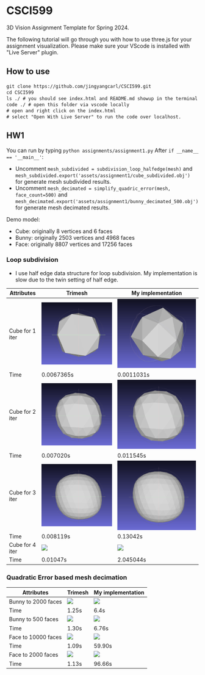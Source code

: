 # CSCI599
3D Vision Assignment Template for Spring 2024.

The following tutorial will go through you with how to use three.js for your assignment visualization. Please make sure your VScode is installed with "Live Server" plugin.

## How to use
```shell
git clone https://github.com/jingyangcarl/CSCI599.git
cd CSCI599
ls ./ # you should see index.html and README.md showup in the terminal
code ./ # open this folder via vscode locally
# open and right click on the index.html
# select "Open With Live Server" to run the code over localhost.
```

## HW1
You can run by typing `python assignments/assignment1.py`
After `if __name__ == '__main__'`:
- Uncomment `mesh_subdivided = subdivision_loop_halfedge(mesh)` and `mesh_subdivided.export('assets/assignment1/cube_subdivided.obj')` for generate mesh subdivided results.
- Uncomment `mesh_decimated = simplify_quadric_error(mesh, face_count=500)` and `mesh_decimated.export('assets/assignment1/bunny_decimated_500.obj')` for generate mesh decimated results.

Demo model:
- Cube: originally 8 vertices and 6 faces
- Bunny: originally 2503 vertices and 4968 faces
- Face: originally 8807 vertices and 17256 faces

### Loop subdivision
- I use half edge data structure for loop subdivision. My implementation is slow due to the twin setting of half edge.

| Attributes | Trimesh | My implementation |
|-------|-------|-------|
| Cube for 1 iter | ![](/images/cube_subdivided_1_gt.gif) | ![](/images/cube_subdivided_1_he.gif) |
| Time | 0.0067365s | 0.0011031s |
| Cube for 2 iter | ![](/images/cube_subdivided_2_gt.gif) | ![](/images/cube_subdivided_2_he.gif) |
| Time | 0.007020s | 0.011545s |
| Cube for 3 iter | ![](/images/cube_subdivided_3_gt.gif) | ![](/images/cube_subdivided_3_he.gif) |
| Time | 0.008119s | 0.13042s |
| Cube for 4 iter | ![](/images/cube_subdivided_4_gt.gif) | ![](/images/cube_subdivided_4_he.gif) |
| Time | 0.01047s | 2.045044s |


### Quadratic Error based mesh decimation


| Attributes | Trimesh | My implementation |
|-------|-------|-------|
| Bunny to 2000 faces | ![](/images/bunny_decimated_2000_gt.gif) | ![](/images/bunny_decimated_2000_mine.gif) |
| Time | 1.25s | 6.4s |
| Bunny to 500 faces | ![](/images/bunny_decimated_500_gt.gif) | ![](/images/bunny_decimated_500_mine.gif) |
| Time | 1.30s | 6.76s |
| Face to 10000 faces | ![](/images/face_decimated_10000_gt.gif) | ![](/images/face_decimated_10000_mine.gif) |
| Time | 1.09s | 59.90s |
| Face to 2000 faces | ![](/images/face_decimated_2000_gt.gif) | ![](/images/face_decimated_2000_mine.gif) |
| Time | 1.13s | 96.66s |
